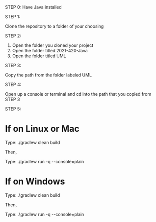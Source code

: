 STEP 0:
Have Java installed

STEP 1:

Clone the repository to a folder of your choosing

STEP 2:
1. Open the folder you cloned your project
2. Open the folder titled 2021-420-Java
3. Open the folder titled UML

STEP 3:

Copy the path from the folder labeled UML

STEP 4:

Open up a console or terminal and cd into the path that you copied from STEP 3

STEP 5:

# If on Linux or Mac
  Type:     ./gradlew clean build
  
  Then,
  
  Type:     ./gradlew run -q --console=plain
  
# If on Windows
  Type:     .\gradlew clean build
  
  Then,
 
  Type:     .\gradlew run -q --console=plain
